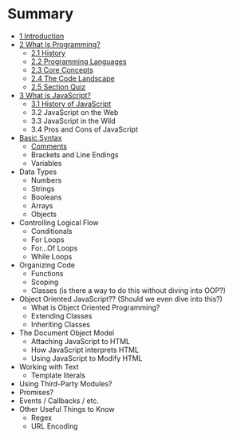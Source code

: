 # Summary

* [1 Introduction](README.md)
* [2 What Is Programming?](what-is-programming/README.md)
  * [2.1 History](what-is-programming/history.md)
  * [2.2 Programming Languages](what-is-programming/23-programming-languages.md)
  * [2.3 Core Concepts](what-is-programming/core-concepts.md)
  * [2.4 The Code Landscape](what-is-programming/24-the-code-landscape.md)
  * [2.5 Section Quiz](what-is-programming/section-1-quiz.md)
* [3 What is JavaScript?](what-is-javascript/README.md)
  * [3.1 History of JavaScript](what-is-javascript/31-history-of-javascript.md)
  * 3.2 JavaScript on the Web
  * 3.3 JavaScript in the Wild
  * 3.4 Pros and Cons of JavaScript
* [Basic Syntax](basic-syntax.md)
  * [Comments](comments.md)
  * Brackets and Line Endings
  * Variables
* Data Types
  * Numbers
  * Strings
  * Booleans
  * Arrays
  * Objects
* Controlling Logical Flow
  * Conditionals
  * For Loops
  * For...Of Loops
  * While Loops
* Organizing Code
  * Functions
  * Scoping
  * Classes \(is there a way to do this without diving into OOP?\)
* Object Oriented JavaScript?? \(Should we even dive into this?\)
  * What is Object Oriented Programming?
  * Extending Classes
  * Inheriting Classes
* The Document Object Model
  * Attaching JavaScript to HTML
  * How JavaScript interprets HTML
  * Using JavaScript to Modify HTML
* Working with Text
  * Template literals
* Using Third-Party Modules?
* Promises?
* Events / Callbacks / etc.
* Other Useful Things to Know
  * Regex
  * URL Encoding

